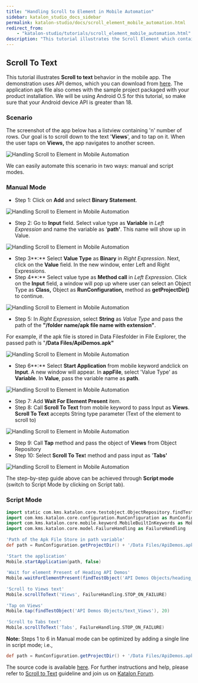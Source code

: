 ```yaml
---
title: "Handling Scroll to Element in Mobile Automation"
sidebar: katalon_studio_docs_sidebar
permalink: katalon-studio/docs/scroll_element_mobile_automation.html
redirect_from:
    - "katalon-studio/tutorials/scroll_element_mobile_automation.html"
description: "This tutorial illustrates the Scroll Element which contains the given text in the mobile automation via a sample project in Katalon Studio."
---
```

Scroll To Text
--------------

This tutorial illustrates **Scroll to text** behavior in the mobile app. The demonstration uses API demos, which you can download from [here](https://github.com/katalon-studio/katalon-mobile-automation/blob/master/Data%20Files/ApiDemos.apk). The application apk file also comes with the sample project packaged with your product installation. We will be using Android O.S for this tutorial, so make sure that your Android device API is greater than 18.

### Scenario

The screenshot of the app below has a listview containing 'n' number of rows. Our goal is to scroll down to the text '**Views**', and to tap on it. When the user taps on **Views,** the app navigates to another screen.

![Handling Scroll to Element in Mobile Automation](../../images/katalon-studio/tutorials/scroll_element_mobile_automation/Handling-Scroll-to-Element-in-Mobile-Automation.png)

We can easily automate this scenario in two ways: manual and script modes.

### Manual Mode

*   Step 1: Click on **Add** and select **Binary Statement**.

![Handling Scroll to Element in Mobile Automation ](../../images/katalon-studio/tutorials/scroll_element_mobile_automation/Handling-Scroll-to-Element-in-Mobile-Automation-1.png)

*   Step 2: Go to **Input** field. Select value type as **Variable** in _Left Expression_ and name the variable as '**path'**. This name will show up in Value.

![Handling Scroll to Element in Mobile Automation](../../images/katalon-studio/tutorials/scroll_element_mobile_automation/Handling-Scroll-to-Element-in-Mobile-Automation-2.png)

*   Step 3**:** Select **Value Type** as **Binary** in _Right Expression_. Next, click on the **Value** field. In the new window, enter Left and Right Expressions.
*   Step 4**:** Select value type as **Method call** in _Left Expression_. Click on the **Input** field, a window will pop up where user can select an Object Type as **Class,** Object as **RunConfiguration,** method as **getProjectDir()** to continue.

![Handling Scroll to Element in Mobile Automation](../../images/katalon-studio/tutorials/scroll_element_mobile_automation/Handling-Scroll-to-Element-in-Mobile-Automation-3.png)

*   Step 5: In _Right Expression_, select **String** as _Value Type_ and pass the path of the **"/folder name/apk file name with extension"**.

For example, if the apk file is stored in Data Filesfolder in File Explorer, the passed path is "**/Data Files/ApiDemos.apk"**

![Handling Scroll to Element in Mobile Automation](../../images/katalon-studio/tutorials/scroll_element_mobile_automation/Handling-Scroll-to-Element-in-Mobile-Automation-5.png)

*   Step 6**:** Select **Start Application** from mobile keyword andclick on **Input**. A new window will appear. In **appFile**, select 'Value Type' as **Variable**. In **Value**, pass the variable name as **path**.

![Handling Scroll to Element in Mobile Automation](../../images/katalon-studio/tutorials/scroll_element_mobile_automation/Handling-Scroll-to-Element-in-Mobile-Automation-6.png)

*   Step 7: Add **Wait For Element Present** item.
*   Step 8: Call **Scroll To Text** from mobile keyword to pass Input as **Views**. **Scroll To Text** accepts String type parameter (Text of the element to scroll to)

![Handling Scroll to Element in Mobile Automation](../../images/katalon-studio/tutorials/scroll_element_mobile_automation/Handling-Scroll-to-Element-in-Mobile-Automation-8.png)

*   Step 9: Call **Tap** method and pass the object of **Views** from Object Repository
*   Step 10: Select **Scroll To Tex**t method and pass input as '**Tabs'**

![Handling Scroll to Element in Mobile Automation](../../images/katalon-studio/tutorials/scroll_element_mobile_automation/Handling-Scroll-to-Element-in-Mobile-Automation-10.png)

The step-by-step guide above can be achieved through **Script mode** (switch to Script Mode by clicking on Script tab).

### Script Mode

```groovy
import static com.kms.katalon.core.testobject.ObjectRepository.findTestObject
import com.kms.katalon.core.configuration.RunConfiguration as RunConfiguration
import com.kms.katalon.core.mobile.keyword.MobileBuiltInKeywords as Mobile
import com.kms.katalon.core.model.FailureHandling as FailureHandling
 
'Path of the Apk File Store in path variable'
def path = RunConfiguration.getProjectDir() + '/Data Files/ApiDemos.apk'
 
'Start the application'
Mobile.startApplication(path, false)
 
'Wait for element Present of Heading API Demos'
Mobile.waitForElementPresent(findTestObject('API Demos Objects/heading_API_Demos'), 45)
 
'Scroll to Views text'
Mobile.scrollToText('Views', FailureHandling.STOP_ON_FAILURE)
 
'Tap on Views'
Mobile.tap(findTestObject('API Demos Objects/text_Views'), 20)
 
'Scroll to Tabs text'
Mobile.scrollToText('Tabs', FailureHandling.STOP_ON_FAILURE)

```

**Note:** Steps 1 to 6 in Manual mode can be optimized by adding a single line in script mode; i.e.,

```groovy
def path = RunConfiguration.getProjectDir() + '/Data Files/ApiDemos.apk'

```

The source code is available [here](https://github.com/katalon-studio/katalon-mobile-automation). For further instructions and help, please refer to [Scroll to Text](/display/KD/%5BMobile%5D+Scroll+To+Text) guideline and join us on [Katalon Forum](http://forum.katalon.com/).